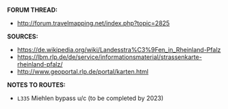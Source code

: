 ﻿**FORUM THREAD:**
- http://forum.travelmapping.net/index.php?topic=2825


**SOURCES:**
- https://de.wikipedia.org/wiki/Landesstra%C3%9Fen_in_Rheinland-Pfalz
- https://lbm.rlp.de/de/service/informationsmaterial/strassenkarte-rheinland-pfalz/
- http://www.geoportal.rlp.de/portal/karten.html


**NOTES TO ROUTES:**
- `L335` Miehlen bypass u/c (to be completed by 2023)
